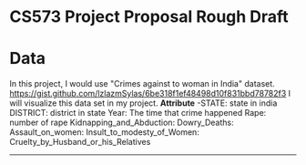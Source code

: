 # CS573 Project Proposal Rough Draft

# Data
In this project, I would use "Crimes against to woman in India" dataset. https://gist.github.com/lzlazmSylas/6be318f1ef48498d10f831bbd78782f3
I will visualize this data set in my project.
**Attribute**
-STATE: state in india
DISTRICT: district in state
Year: The time that crime happened
Rape: number of rape
Kidnapping_and_Abduction:
Dowry_Deaths:
Assault_on_women:
Insult_to_modesty_of_Women:
Cruelty_by_Husband_or_his_Relatives
- - -
